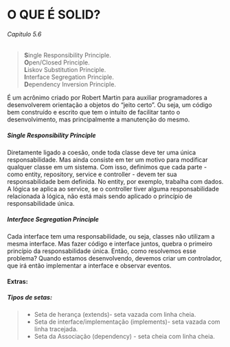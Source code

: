 # O QUE É SOLID?
###### _Capitulo 5.6_
> **S**ingle Responsibility Principle.<br> 
> **O**pen/Closed Principle.<br>
> **L**iskov Substitution Principle.<br>
> **I**nterface Segregation Principle.<br>
> **D**ependency Inversion Principle.

É um acrônimo criado por Robert Martin para auxiliar programadores a desenvolverem orientação a objetos do “jeito certo”. Ou seja, um código bem construído e escrito que tem o intuito de facilitar tanto o desenvolvimento, mas principalmente a manutenção do mesmo.
##### _Single Responsibility Principle_
Diretamente ligado a coesão, onde toda classe deve ter uma única responsabilidade. Mas ainda consiste em ter um motivo para modificar qualquer classe em um sistema.
Com isso, definimos que cada parte - como entity, repository, service e controller - devem ter sua responsabilidade bem definida. No entity, por exemplo, trabalha com dados. A lógica se aplica ao service, se o controller tiver alguma responsabilidade relacionada à lógica, não está mais sendo aplicado o princípio de responsabilidade única.

##### _Interface Segregation Principle_
Cada interface tem uma responsabilidade, ou seja, classes não utilizam a mesma interface. Mas fazer código e interface juntos, quebra o primeiro princípio da responsabilidade única. Então, como resolvemos esse problema? Quando estamos desenvolvendo, devemos criar um controlador, que irá então implementar a interface e observar eventos.


#### Extras:
##### _Tipos de setas:_
> - Seta de herança (extends)- seta vazada com linha cheia.
> - Seta de interface/implementação (implements)- seta vazada com linha tracejada.
> - Seta da Associação (dependency) - seta cheia com linha cheia.
